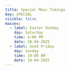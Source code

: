 ```yaml
---
title: Special Mass Timings
key: SPECIAL
visible: false
masses:
  - label: Easter Sunday
    day: Saturday
    time: 4:00 PM
    date: 20-04-2025
  - label: Good Friday
    day: Sunday
    time: 10:00 AM
    date: 18-04-2025
---
```

